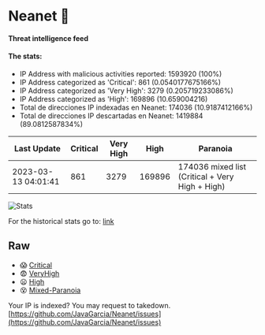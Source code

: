 # Neanet :hocho:
#### Threat intelligence feed
#### The stats:

- IP Address with malicious activities reported: 1593920 (100%)
- IP Address categorized as 'Critical':  861 (0.0540177675166%)
- IP Address categorized as 'Very High':  3279 (0.205719233086%)
- IP Address categorized as 'High':  169896 (10.659004216)
- Total de direcciones IP indexadas en Neanet:  174036 (10.9187412166%)
- Total de direcciones IP descartadas en Neanet:  1419884 (89.0812587834%)

| Last Update | Critical | Very High | High | Paranoia |
| --- | --- | --- | --- | --- |
| 2023-03-13 04:01:41 | 861 | 3279 | 169896 | 174036 mixed list (Critical + Very High + High)|

![Stats](https://docs.google.com/spreadsheets/d/e/2PACX-1vSnaNMIXVabIpDJjufMlzH7poXnshF3mgd8Is1g9ytUEzVsP5my4Trn8f-xkoLLQ38xpL3HtmUexLo6/pubchart?oid=501124687&format=image)

For the historical stats go to: [link](/stats.csv)
## Raw
- :scream: [Critical](https://raw.githubusercontent.com/JavaGarcia/Neanet/master/blacklists/neanet_critical.txt)
- :fearful: [VeryHigh](https://raw.githubusercontent.com/JavaGarcia/Neanet/master/blacklists/neanet_veryHigh.txtt)
- :frowning: [High](https://raw.githubusercontent.com/JavaGarcia/Neanet/master/blacklists/neanet_high.txt)
- :dizzy_face: [Mixed-Paranoia](https://raw.githubusercontent.com/JavaGarcia/Neanet/master/blacklists/neanet_all.txt)


Your IP is indexed? You may request to takedown. [https://github.com/JavaGarcia/Neanet/issues](https://github.com/JavaGarcia/Neanet/issues)































































































































































































































































































































































































































































































































































































































































































































































































































































































































































































































































































































































































































































































































































































































































































































































































































































































































































































































































































































































































































































































































































































































































































































































































































































































































































































































































































































































































































































































































































































































































































































































































































































































































































































































































































































































































































































































































































































































































































































































































































































































































































































































































































































































































































































































































































































































































































































































































































































































































































































































































































































































































































































































































































































































































































































































































































































































































































































































































































































































































































































































































































































































































































































































































































































































































































































































































































































































































































































































































































































































































































































































































































































































































































































































































































































































































































































































































































































































































































































































































































































































































































































































































































































































































































































































































































































































































































































































































































































































































































































































































































































































































































































































































































































































































































































































































































































































































































































































































































































































































































